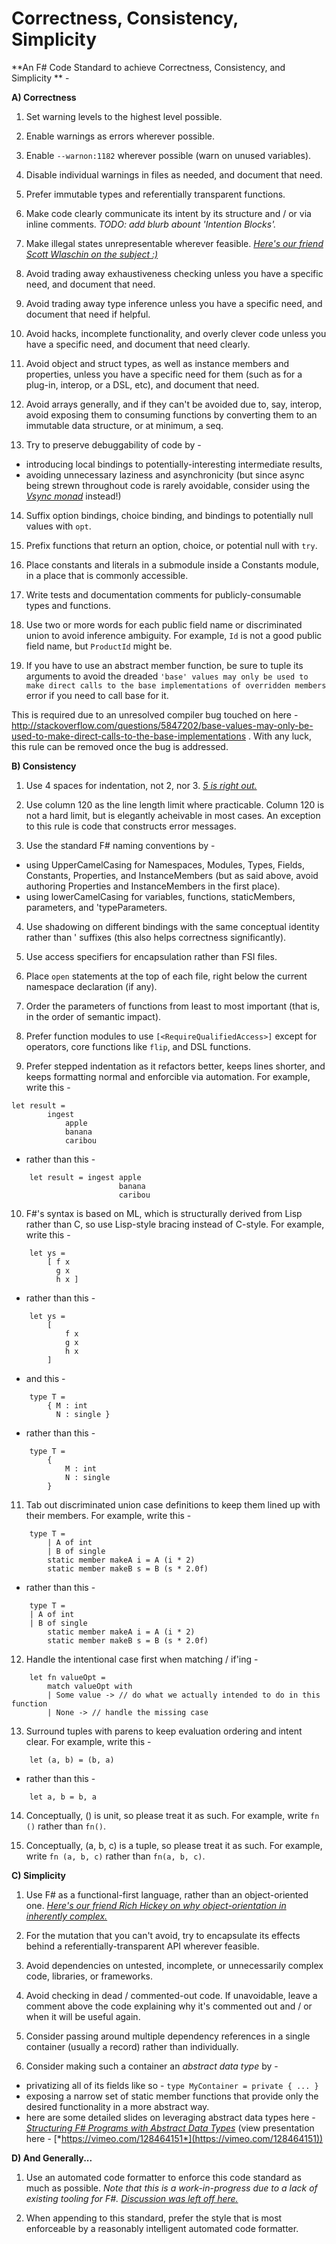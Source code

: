 Correctness, Consistency, Simplicity
====================================

**An F\# Code Standard to achieve Correctness, Consistency, and Simplicity ** -

**A) Correctness**

1) Set warning levels to the highest level possible.

2) Enable warnings as errors wherever possible.

3) Enable `--warnon:1182` wherever possible (warn on unused variables).

4) Disable individual warnings in files as needed, and document that need.

5) Prefer immutable types and referentially transparent functions.

6) Make code clearly communicate its intent by its structure and / or via inline comments. *TODO: add blurb abount 'Intention Blocks'.*

7) Make illegal states unrepresentable wherever feasible. [*Here's our friend Scott Wlaschin on the subject :)*](http://fsharpforfunandprofit.com/posts/designing-with-types-making-illegal-states-unrepresentable/)

8) Avoid trading away exhaustiveness checking unless you have a specific need, and document that need.

9) Avoid trading away type inference unless you have a specific need, and document that need if helpful.

10) Avoid hacks, incomplete functionality, and overly clever code unless you have a specific need, and document that need clearly.

11) Avoid object and struct types, as well as instance members and properties, unless you have a specific need for them (such as for a plug-in, interop, or a DSL, etc), and document that need.

12) Avoid arrays generally, and if they can't be avoided due to, say, interop, avoid exposing them to consuming functions by converting them to an immutable data structure, or at minimum, a seq.

13) Try to preserve debuggability of code by -

-   introducing local bindings to potentially-interesting intermediate results,
-   avoiding unnecessary laziness and asynchronicity (but since async being strewn throughout code is rarely avoidable, consider using the [*Vsync monad*](https://github.com/bryanedds/Nu/blob/master/Prime/Prime/Vsync.fs) instead!)

14) Suffix option bindings, choice binding, and bindings to potentially null values with `opt`.

15) Prefix functions that return an option, choice, or potential null with `try`.

16) Place constants and literals in a submodule inside a Constants module, in a place that is commonly accessible.

17) Write tests and documentation comments for publicly-consumable types and functions.

18) Use two or more words for each public field name or discriminated union to avoid inference ambiguity. For example, `Id` is not a good public field name, but `ProductId` might be.

19) If you have to use an abstract member function, be sure to tuple its arguments to avoid the dreaded `'base' values may only be used to make direct calls to the base implementations of overridden members` error if you need to call base for it.

This is required due to an unresolved compiler bug touched on here - http://stackoverflow.com/questions/5847202/base-values-may-only-be-used-to-make-direct-calls-to-the-base-implementations . With any luck, this rule can be removed once the bug is addressed.

**B) Consistency**

1) Use 4 spaces for indentation, not 2, nor 3. [*5 is right out.*](https://www.youtube.com/watch?v=xOrgLj9lOwk&t=1m48s)

2) Use column 120 as the line length limit where practicable. Column 120 is not a hard limit, but is elegantly acheivable in most cases. An exception to this rule is code that constructs error messages.

3) Use the standard F\# naming conventions by -

-   using UpperCamelCasing for Namespaces, Modules, Types, Fields, Constants, Properties, and InstanceMembers (but as said above, avoid authoring Properties and InstanceMembers in the first place).
-   using lowerCamelCasing for variables, functions, staticMembers, parameters, and 'typeParameters.

4) Use shadowing on different bindings with the same conceptual identity rather than ' suffixes (this also helps correctness significantly).

5) Use access specifiers for encapsulation rather than FSI files.

6) Place `open` statements at the top of each file, right below the current namespace declaration (if any).

7) Order the parameters of functions from least to most important (that is, in the order of semantic impact).

8) Prefer function modules to use `[<RequireQualifiedAccess>]` except for operators, core functions like `flip`, and DSL functions.

9) Prefer stepped indentation as it refactors better, keeps lines shorter, and keeps formatting normal and enforcible via automation. For example, write this -

```
let result =
        ingest
            apple
            banana
            caribou
```

- rather than this -

```
    let result = ingest apple
                        banana
                        caribou
```

10) F\#'s syntax is based on ML, which is structurally derived from Lisp rather than C, so use Lisp-style bracing instead of C-style. For example, write this -

```
    let ys =
        [ f x
          g x
          h x ]
```

- rather than this -

```
    let ys =
        [
            f x
            g x
            h x
        ]
```

- and this -

```
    type T =
        { M : int
          N : single }
```

- rather than this -

```
    type T =
        {
            M : int
            N : single
        }
```

11) Tab out discriminated union case definitions to keep them lined up with their members. For example, write this -

```
    type T =
        | A of int
        | B of single
        static member makeA i = A (i * 2)
        static member makeB s = B (s * 2.0f)
```

- rather than this -

```
    type T =
    | A of int
    | B of single
        static member makeA i = A (i * 2)
        static member makeB s = B (s * 2.0f)
```

12) Handle the intentional case first when matching / if'ing -

```
    let fn valueOpt =
        match valueOpt with
        | Some value -> // do what we actually intended to do in this function
        | None -> // handle the missing case
```

13) Surround tuples with parens to keep evaluation ordering and intent clear. For example, write this -

```
    let (a, b) = (b, a)
```

- rather than this -

```
    let a, b = b, a
```

14) Conceptually, () is unit, so please treat it as such. For example, write `fn ()` rather than `fn()`.

15) Conceptually, (a, b, c) is a tuple, so please treat it as such. For example, write `fn (a, b, c)` rather than `fn(a, b, c)`.

**C) Simplicity**

1) Use F\# as a functional-first language, rather than an object-oriented one. [*Here's our friend Rich Hickey on why object-orientation in inherently complex.*](http://www.infoq.com/presentations/Simple-Made-Easy)

2) For the mutation that you can't avoid, try to encapsulate its effects behind a referentially-transparent API wherever feasible.

3) Avoid dependencies on untested, incomplete, or unnecessarily complex code, libraries, or frameworks.

4) Avoid checking in dead / commented-out code. If unavoidable, leave a comment above the code explaining why it's commented out and / or when it will be useful again.

5) Consider passing around multiple dependency references in a single container (usually a record) rather than individually.

6) Consider making such a container an *abstract data type* by -

-   privatizing all of its fields like so - `type MyContainer = private { ... }`
-   exposing a narrow set of static member functions that provide only the desired functionality in a more abstract way.
-   here are some detailed slides on leveraging abstract data types here - [*Structuring F\# Programs with Abstract Data Types*](https://jetecommerce.sharepoint.com/corporate/tech/Shared%20Documents/Tech%20Talk%20Presentations/%5bTranscripted%5d%20Structuring%20FSharp%20Programs%20with%20Abstract%20Data%20Types.pptx) (view presentation here - [*https://vimeo.com/128464151*](https://vimeo.com/128464151))

**D) And Generally...**

1) Use an automated code formatter to enforce this code standard as much as possible. *Note that this is a work-in-progress due to a lack of existing tooling for F\#.* [*Discussion was left off here.*](https://github.com/fsprojects/VisualFSharpPowerTools/issues/1068)

2) When appending to this standard, prefer the style that is most enforceable by a reasonably intelligent automated code formatter.
